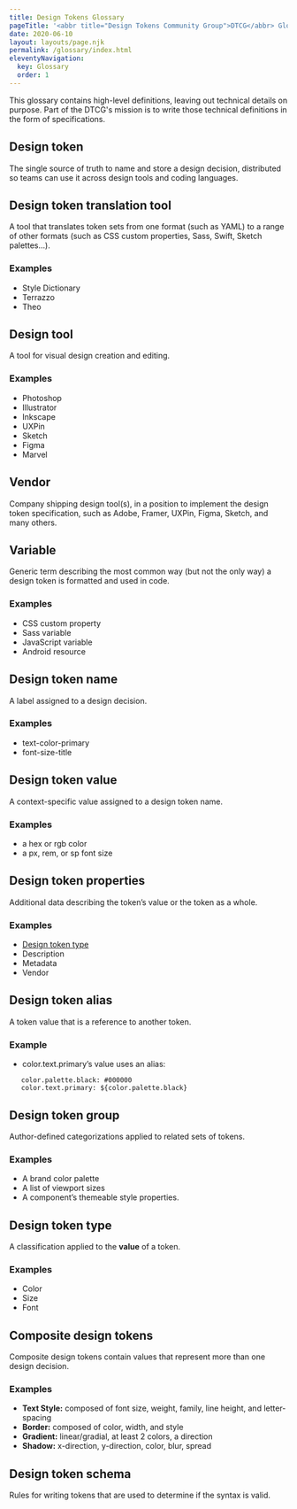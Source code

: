```yaml
---
title: Design Tokens Glossary
pageTitle: '<abbr title="Design Tokens Community Group">DTCG</abbr> Glossary'
date: 2020-06-10
layout: layouts/page.njk
permalink: /glossary/index.html
eleventyNavigation:
  key: Glossary
  order: 1
---
```


This glossary contains high-level definitions, leaving out technical details on purpose. Part of the DTCG's mission is to write those technical definitions in the form of specifications.

## Design token

The single source of truth to name and store a design decision, distributed so teams can use it across design tools and coding languages.

## Design token translation tool

A tool that translates token sets from one format (such as YAML) to a range of other formats (such as CSS custom properties, Sass, Swift, Sketch palettes…).

### Examples

- Style Dictionary
- Terrazzo
- Theo

## Design tool

A tool for visual design creation and editing.

### Examples

- Photoshop
- Illustrator
- Inkscape
- UXPin
- Sketch
- Figma
- Marvel

## Vendor

Company shipping design tool(s), in a position to implement the design token specification, such as Adobe, Framer, UXPin, Figma, Sketch, and many others.

## Variable

Generic term describing the most common way (but not the only way) a design token is formatted and used in code.

### Examples

- CSS custom property
- Sass variable
- JavaScript variable
- Android resource

## Design token name

A label assigned to a design decision.

### Examples

- text-color-primary
- font-size-title

## Design token value

A context-specific value assigned to a design token name.

### Examples

- a hex or rgb color
- a px, rem, or sp font size

## Design token properties

Additional data describing the token’s value or the token as a whole.

### Examples

- [Design token type](#design-token-type)
- Description
- Metadata
- Vendor

## Design token alias

A token value that is a reference to another token.

### Example

- color.text.primary’s value uses an alias:

```
   color.palette.black: #000000
   color.text.primary: ${color.palette.black}
```

## Design token group

Author-defined categorizations applied to related sets of tokens.

### Examples

- A brand color palette
- A list of viewport sizes
- A component’s themeable style properties.

## Design token type

A classification applied to the **value** of a token.

### Examples

- Color
- Size
- Font

## Composite design tokens

Composite design tokens contain values that represent more than one design decision.

### Examples

- **Text Style:** composed of font size, weight, family, line height, and letter-spacing
- **Border:** composed of color, width, and style
- **Gradient:** linear/gradial, at least 2 colors, a direction
- **Shadow:** x-direction, y-direction, color, blur, spread

## Design token schema

Rules for writing tokens that are used to determine if the syntax is valid.
